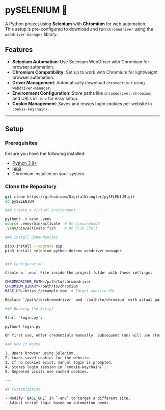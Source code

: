 # pySELENIUM 🚀  

A Python project using **Selenium** with **Chromium** for web automation.  
This setup is pre-configured to download and run `chromedriver` using the `webdriver-manager` library.

## Features  
- **Selenium Automation**: Use Selenium WebDriver with Chromium for browser automation.  
- **Chromium Compatibility**: Set up to work with Chromium for lightweight browser automation.  
- **Driver Management**: Automatically download `chromedriver` using `webdriver-manager`.  
- **Environment Configuration**: Store paths like `chromedriver`, `chromium`, and URLs in `.env` for easy setup.  
- **Cookie Management**: Saves and reuses login cookies per website in `cookie-keychain/`.

---

## Setup  

### Prerequisites  
Ensure you have the following installed:  
- [Python 3.8+](https://www.python.org/downloads/)  
- [pip3](https://pip.pypa.io/en/stable/installation/)  
- Chromium installed on your system.

### Clone the Repository  
```sh
git clone https://github.com/DigitalWrangler/pySELENIUM.git
cd pySELENIUM

### Create a Virtual Environment

python3 -m venv .venv
source .venv/bin/activate  # On Linux/macOS
.venv/bin/activate.fish    # On Fish Shell

### Install Dependencies

pip3 install --upgrade pip
pip3 install selenium python-dotenv webdriver-manager


### Configuration

Create a `.env` File inside the project folder with these settings:

CHROMEDRIVER_PATH=/path/to/chromedriver  
CHROMIUM_BINARY=/path/to/chromium  
BASE_URL=https://example.com  # Target website URL  

Replace `/path/to/chromedriver` and `/path/to/chromium` with actual paths.

### Running the Script

Start `login.py`:

python3 login.py

On first use, enter credentials manually. Subsequent runs will use stored cookies.

### How It Works

1. Opens browser using Selenium.
2. Loads saved cookies for the website.
3. If no cookies exist, manual login is prompted.
4. Stores login session in `cookie-keychain/`.
5. Repeated visits use cached cookies.

---

## Customization

- Modify `BASE_URL` in `.env` to target a different site.
- Adjust script logic based on automation needs.
